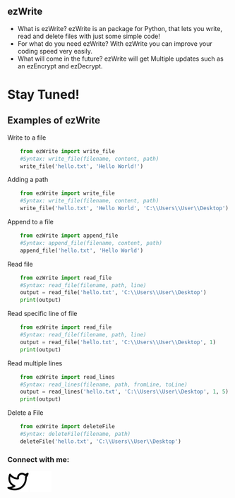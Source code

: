 ## ezWrite
- What is ezWrite? ezWrite is an package for Python, that lets you write, read and delete files with just some simple code!
- For what do you need ezWrite? With ezWrite you can improve your coding speed very easily.
- What will come in the future? ezWrite will get Multiple updates such as an ezEncrypt and ezDecrypt. 

# Stay Tuned!

## Examples of ezWrite

Write to a file
```python
    from ezWrite import write_file
    #Syntax: write_file(filename, content, path)
    write_file('hello.txt', 'Hello World!')
```

Adding a path
```python
    from ezWrite import write_file
    #Syntax: write_file(filename, content, path)
    write_file('hello.txt', 'Hello World', 'C:\\Users\\User\\Desktop')
```

Append to a file

```python
    from ezWrite import append_file
    #Syntax: append_file(filename, content, path)
    append_file('hello.txt', 'Hello World')
```

Read file

```python
    from ezWrite import read_file
    #Syntax: read_file(filename, path, line)
    output = read_file('hello.txt', 'C:\\Users\\User\\Desktop')
    print(output)
```

Read specific line of file

```python
    from ezWrite import read_file
    #Syntax: read_file(filename, path, line)
    output = read_file('hello.txt', 'C:\\Users\\User\\Desktop', 1)
    print(output)
```

Read multiple lines

```python
    from ezWrite import read_lines
    #Syntax: read_lines(filename, path, fromLine, toLine)
    output = read_lines('hello.txt', 'C:\\Users\\User\\Desktop', 1, 5)
    print(output)
```

Delete a File

```python
    from ezWrite import deleteFile
    #Syntax: deleteFile(filename, path)
    deleteFile('hello.txt', 'C:\\Users\\User\\Desktop')
```

### Connect with me:
[![website](https://raw.githubusercontent.com/codeSTACKr/codeSTACKr/master/img/twitter-light.svg)](https://twitter.com/codestackr#gh-light-mode-only)
[![website](https://raw.githubusercontent.com/codeSTACKr/codeSTACKr/master/img/twitter-dark.svg)](https://twitter.com/codestackr#gh-dark-mode-only)